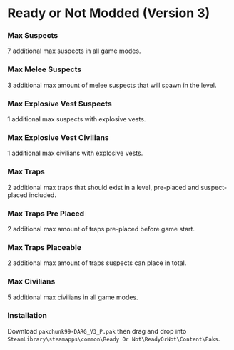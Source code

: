 # Ready or Not Modded (Version 3)

### Max Suspects
7 additional max suspects in all game modes.

### Max Melee Suspects
3 additional max amount of melee suspects that will spawn in the level.

### Max Explosive Vest Suspects
1 additional max suspects with explosive vests.

### Max Explosive Vest Civilians
1 additional max civilians with explosive vests.

### Max Traps
2 additional max traps that should exist in a level, pre-placed and suspect-placed included.

### Max Traps Pre Placed
2 additional max amount of traps pre-placed before game start.

### Max Traps Placeable
2 additional max amount of traps suspects can place in total.

### Max Civilians
5 additional max civilians in all game modes.

### Installation
Download `pakchunk99-DARG_V3_P.pak` then drag and drop into `SteamLibrary\steamapps\common\Ready Or Not\ReadyOrNot\Content\Paks`.
